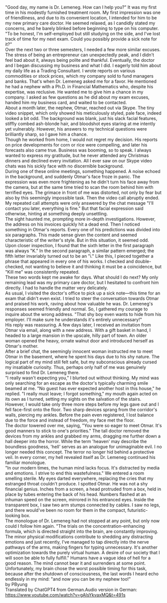 "Good day, my name is Dr. Lemeneg. How can I help you?" It was my first time in his modestly furnished treatment room. My first impression was one of friendliness, and due to its convenient location, I intended for him to be my new primary care doctor. He seemed relaxed, as I candidly stated my concerns, and he barely blinked before beginning to type on his computer. "To be honest, I'm self-employed but still studying on the side, and I've lost track of time for my next exam. Could you possibly provide a sick note for it?"  
Over the next two or three semesters, I needed a few more similar excuses. The stress of being an entrepreneur can unexpectedly peak, and I didn't feel bad about it, always being polite and thankful. Eventually, the doctor and I began discussing my business and what I did. I eagerly told him about my daily life as a Trading Consultant. I wrote reports on various commodities or stock prices, which my company sold to fund managers and banks. That's when Dr. Lemeneg asked me for a favor. He mentioned he had a nephew with a Ph.D. in Financial Mathematics who, despite his expertise, was reclusive. He wanted me to give him a chance in my company. I asked as few questions as he did about my exam excuses, handed him my business card, and waited to be contacted.  
About a month later, the nephew, Otmar, reached out via Skype. The tiny video snippet, which only showed his meticulously styled, pale face, indeed looked a bit odd. The background was blank, just his slack facial features, stiffly combed ash-blonde hair, and bloodshot eyes staring at me intently yet vulnerably. However, his answers to my technical questions were brilliantly sharp, so I gave him a chance.  
Though he worked from home, I would not regret my decision. His reports on price developments for corn or rice were compelling, and later his forecasts also came true. Business was booming, so to speak. I always wanted to express my gratitude, but he never attended any Christmas dinners and declined every invitation. All I ever saw on our Skype video chats was his sickly face with no discernible background.  
During one of these online meetings, something happened. A noise echoed in the background, and suddenly Otmar's face froze in panic. The expression was even more frightening as he didn't turn his face away from the camera, but at the same time tried to scan the room behind him with terrified eyes. The grimace in front of me was distorted, not only by fear but also by this seemingly impossible task. Then the video call abruptly ended. My repeated call attempts were only answered by the chat message "I'll contact you later, everything is fine." But that facial expression said otherwise, hinting at something deeply unsettling.  
The sight haunted me, prompting more in-depth investigations. However, the address on his invoices quickly hit a dead end. Then I noticed something in Otmar's reports. Every one of his predictions was divided into six paragraphs. This made sense given the content and seemed characteristic of the writer's style. But in this situation, it seemed odd.  
Upon closer inspection, I found that the sixth letter in the first paragraph was always "K." In the second paragraph, a similar pattern emerged; the fifth letter invariably turned out to be an "i." Like this, I pieced together a phrase that appeared in every one of his works. I checked and double-checked, not wanting to believe it and thinking it must be a coincidence, but "Kill me" was consistently repeated.  
These two words kept me awake for days. What should I do next? My only remaining lead was my primary care doctor, but I hesitated to confront him directly. I had to handle the matter very delicately.  
As usual, I visited the doctor's office to pick up a sick note—this time for an exam that didn't even exist. I tried to steer the conversation towards Otmar and praised his work, raving about how valuable he was. Dr. Lemeneg's responses seemed friendly and normal. So, I gathered my courage to inquire about the wrong address. "That shy boy even wants to hide from his employer. I'll make sure he understands it's entirely unnecessary!"  
His reply was reassuring. A few days later, I received an invitation from Otmar via email, along with a new address. With a gift basket in hand, I headed to a large mansion in the upscale, hilly part of town. An older woman opened the heavy, ornate walnut door and introduced herself as Otmar's mother.  
After a brief chat, the seemingly innocent woman instructed me to meet Otmar in the basement, where he spent his days due to his shy nature. The logical part of my mind still felt safe, but my subconscious already cursed my insatiable curiosity. Thus, perhaps only half of me was genuinely surprised to find Dr. Lemeneg there.  
"I really wasn't expecting you," I blurted out without thinking. My mind was only searching for an escape as the doctor's typically charming smile beamed at me. "No guest has ever expected another host in this house," he replied. "I really must leave; I forgot something," my mouth again acted on its own as I turned, setting my sights on the salvation of the stairs.  
However, I would take only three more steps before my legs gave out and I fell face-first onto the floor. Two sharp devices sprang from the corridor's walls, piercing my ankles. Before the pain even registered, I lost balance due to the force and instead of freedom, my face met the floor.  
The doctor towered over me, saying, "You were so eager to meet Otmar. It's good manners to stick to one's priorities." The tall doctor removed the devices from my ankles and grabbed my arms, dragging me further down a hall deeper into the horror. While the term 'heaven' may describe the boundless goodness, 'hell' serves as an analogue for unimaginable evil. I no longer needed this concept. The terror no longer hid behind a protective veil. In every corner, my hell revealed itself as Dr. Lemeneg continued his familiar monologue.  
"In our modern times, the human mind lacks focus. It's distracted by media and emotions. I strive to end this wastefulness." We entered a room smelling sterile. My eyes darted everywhere, replacing the cries that my estranged throat couldn't produce. I spotted Otmar. He was not a shy financial genius. Inches from a screen, a head protruded from a box, held in place by tubes entering the back of his head. Numbers flashed at an inhuman speed on the screen, mirrored in his entranced eyes. Inside the transparent box, I saw two arm stumps connected by cables. I saw no legs, and there would've been no room for them in the compact, futuristic-looking box.  
The monologue of Dr. Lemeneg had not stopped at any point, but only now could I follow him again. "The trials on the concentration-enhancing formula, which is directed straight into the brain, are constantly improving. The minor physical modifications contribute to shedding any distracting emotions and just recently, I've managed to tap directly into the nerve pathways of the arms, making fingers for typing unnecessary. It's another optimization towards the purely virtual human. A desire of our society that I will soon be able to fully fulfill." Humans have a vague idea of hell for a good reason. The mind cannot bear it and surrenders at some point. Unfortunately, my brain chose the worst possible timing for this task, because after the shutdown of consciousness, the last words I heard echo endlessly in my mind: "and now you can be my nephew too!"  
by PByung  
Translated by ChatGPT4 from German.Audio version in German: https://www.youtube.com/watch?v=gAlsYkvaxMQ&t=491s